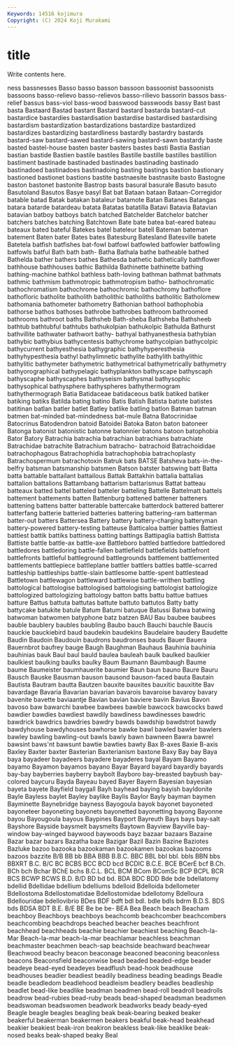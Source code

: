 ```yaml
---
Keywords: 14516 kojimura
Copyright: (C) 2024 Koji Murakami
---
```


# title

Write contents here.



ness
bassnesses Basso basso basson bassoon bassoonist bassoonists bassoons basso-relievo basso-relievos
basso-rilievo bassorin bassos bass-relief bassus bass-viol bass-wood basswood basswoods bassy
Bast bast basta Bastaard Bastad bastant Bastard bastard bastarda bastard-cut
bastardice bastardies bastardisation bastardise bastardised bastardising bastardism bastardization bastardizations bastardize
bastardized bastardizes bastardizing bastardliness bastardly bastardry bastards bastard-saw bastard-sawed bastard-sawing
bastard-sawn bastardy baste basted bastel-house basten baster basters bastes basti
Bastia Bastian bastian bastide Bastien bastile bastiles Bastille bastille bastilles
bastillion bastiment bastinade bastinaded bastinades bastinading bastinado bastinadoed bastinadoes bastinadoing
basting bastings bastion bastionary bastioned bastionet bastions bastite bastnaesite bastnasite
basto Bastogne baston bastonet bastonite Bastrop basts basural basurale Basuto
basuto Basutoland Basutos Basye basyl Bat bat Bataan bataan Bataan-Corregidor
batable batad Batak batakan bataleur batamote Batan Batanes Batangas batara
batarde batardeau batata Batatas batatilla Batavi Batavia Batavian batavian batboy
batboys batch batched Batchelder Batchelor batcher batchers batches batching Batchtown
Bate bate batea bat-eared bateau bateaux bated bateful Batekes batel
bateleur batell Bateman bateman batement Baten bater Bates bates Batesburg
Batesland Batesville batete Batetela batfish batfishes bat-fowl batfowl batfowled batfowler
batfowling batfowls batful Bath bath bath- Batha Bathala bathe batheable
bathed Bathelda bather bathers bathes Bathesda bathetic bathetically bathflower bathhouse
bathhouses bathic Bathilda Bathinette bathinette bathing bathing-machine bathkol bathless bath-loving
bathman bathmat bathmats bathmic bathmism bathmotropic bathmotropism batho- bathochromatic bathochromatism
bathochrome bathochromic bathochromy bathoflore bathofloric batholite batholith batholithic batholiths batholitic
Batholomew bathomania bathometer bathometry Bathonian bathool bathophobia bathorse bathos bathoses
bathrobe bathrobes bathroom bathroomed bathrooms bathroot baths Bathsheb Bath-sheba Bathsheba
Bathsheeb bathtub bathtubful bathtubs bathukolpian bathukolpic Bathulda Bathurst bathvillite bathwater
bathwort bathy- bathyal bathyanesthesia bathybian bathybic bathybius bathycentesis bathychrome bathycolpian
bathycolpic bathycurrent bathyesthesia bathygraphic bathyhyperesthesia bathyhypesthesia bathyl bathylimnetic bathylite bathylith
bathylithic bathylitic bathymeter bathymetric bathymetrical bathymetrically bathymetry bathyorographical bathypelagic bathyplankton
bathyscape bathyscaph bathyscaphe bathyscaphes bathyseism bathysmal bathysophic bathysophical bathysphere bathyspheres
bathythermogram bathythermograph Batia Batidaceae batidaceous batik batiked batiker batiking batiks
Batilda bating batino Batis Batish Batista batiste batistes batitinan batlan
batler batlet Batley batlike batling batlon Batman batman batmen bat-minded
bat-mindedness bat-mule Batna Batocrinidae Batocrinus Batodendron batoid Batoidei Batoka Baton
baton batoneer Batonga batonist batonistic batonne batonnier batons batoon batophobia
Bator Batory Batrachia batrachia batrachian batrachians batrachiate Batrachidae batrachite Batrachium
batracho- batrachoid Batrachoididae batrachophagous Batrachophidia batrachophobia batrachoplasty Batrachospermum batrachotoxin Batruk
bats BATSE Batsheva bats-in-the-belfry batsman batsmanship batsmen Batson batster batswing
batt Batta batta battable battailant battailous Battak Battakhin battalia battalias
battalion battalions Battambang battarism battarismus Battat batteau batteaux batted battel
batteled batteler batteling Battelle Battelmatt battels battement battements batten Battenburg
battened battener batteners battening battens batter batterable battercake batterdock battered
batterer batterfang batterie batteried batteries battering battering-ram batterman batter-out batters
Battersea Battery battery battery-charging batteryman battery-powered battery-testing batteuse Batticaloa battier
batties Battiest battiest battik battiks battiness batting battings Battipaglia battish
Battista Battiste battle battle-ax battle-axe Battleboro battled battledore battledored battledores
battledoring battle-fallen battlefield battlefields battlefront battlefronts battleful battleground battlegrounds battlement
battlemented battlements battlepiece battleplane battler battlers battles battle-scarred battleship battleships
battle-slain battlesome battle-spent battlestead Battletown battlewagon battleward battlewise battle-writhen battling
battological battologise battologised battologising battologist battologize battologized battologizing battology batton
batts battu battue battues batture Battus battuta battutas battute battuto
battutos Batty batty battycake batukite batule Batum Batumi batuque Batussi
Batwa batwing batwoman batwomen batyphone batz batzen BAU Bau baubee
baubees bauble baublery baubles baubling Baubo bauch Bauchi bauchle Baucis
bauckie bauckiebird baud baudekin baudekins Baudelaire baudery Baudette Baudin Baudoin
Baudouin baudrons baudronses bauds Bauer Bauera Bauernbrot baufrey bauge Baugh
Baughman Bauhaus Bauhinia bauhinia bauhinias bauk Baul baul bauld baulea
bauleah baulk baulked baulkier baulkiest baulking baulks baulky Baum Baumann
Baumbaugh Baume baume Baumeister baumhauerite baumier Baun baun bauno Baure
Bauru Bausch Bauske Bausman bauson bausond bauson-faced bauta Bautain Bautista
Bautram bautta Bautzen bauxite bauxites bauxitic bauxitite Bav bavardage Bavaria
Bavarian bavarian bavarois bavaroise bavaroy bavary bavenite bavette baviaantje Bavian
bavian baviere bavin Bavius Bavon bavoso baw bawarchi bawbee bawbees
bawble bawcock bawcocks bawd bawdier bawdies bawdiest bawdily bawdiness bawdinesses
bawdric bawdrick bawdrics bawdries bawdry bawds bawdship bawdstrot bawdy bawdyhouse
bawdyhouses bawhorse bawke bawl bawled bawler bawlers bawley bawling bawling-out
bawls bawly bawn bawneen Bawra bawrel bawsint baws'nt bawsunt bawtie
bawties bawty Bax B-axes Baxie B-axis Baxley Baxter baxter Baxterian
Baxterianism baxtone Baxy Bay bay Baya baya bayadeer bayadeers bayadere
bayaderes bayal Bayam Bayamo bayamo Bayamon bayamos bayano Bayar Bayard
bayard bayardly bayards bay-bay bayberries bayberry baybolt Bayboro bay-breasted baybush
bay-colored baycuru Bayda Bayeau bayed Bayer Bayern Bayesian bayesian bayeta
bayete Bayfield baygall Bayh bayhead baying bayish bayldonite Bayle Bayless
baylet Bayley baylike Baylis Baylor Bayly bayman baymen Bayminette Baynebridge
bayness Bayogoula bayok bayonet bayoneted bayoneteer bayoneting bayonets bayonetted bayonetting
bayong Bayonne bayou Bayougoula bayous Baypines Bayport Bayreuth Bays bays
bay-salt Bayshore Bayside baysmelt baysmelts Baytown Bayview Bayville bay-window bay-winged
baywood baywoods bayz bazaar bazaars Bazaine Bazar bazar bazars Bazatha
baze Bazigar Bazil Bazin Bazine Baziotes Bazluke bazoo bazooka bazookaman
bazookamen bazookas bazooms bazoos bazzite B/B BB bb BBA BBB
B.B.C. BBC BBL bbl bbl. bbls BBN bbs BBXRT B.C.
B/C BC BCBS BCC BCD bcd BCDIC B.C.E. BCE BCerE
bcf B.Ch. BCh bch Bchar BChE bchs B.C.L. BCL BCM
BCom BComSc BCP BCPL BCR BCS BCWP BCWS B.D. B/D
BD bd bd. BDA BDC BDD Bde bde bdellatomy bdellid
Bdellidae bdellium bdelliums bdelloid Bdelloida bdellometer Bdellostoma Bdellostomatidae Bdellostomidae bdellotomy
Bdelloura Bdellouridae bdellovibrio BDes BDF bdft bdl bdl. bdle bdls
bdrm B.D.S. BDS bds BDSA BDT B.E. B/E BE Be
be be- BEA Bea Beach beach Beacham beachboy Beachboys beachboys
beachcomb beachcomber beachcombers beachcombing beachdrops beached beacher beaches beachfront beachhead
beachheads beachie beachier beachiest beaching Beach-la-Mar Beach-la-mar beach-la-mar beachlamar beachless
beachman beachmaster beachmen beach-sap beachside beachward beachwear Beachwood beachy beacon
beaconage beaconed beaconing beaconless beacons Beaconsfield beaconwise bead beaded beaded-edge
beader beadeye bead-eyed beadeyes beadflush bead-hook beadhouse beadhouses beadier beadiest
beadily beadiness beading beadings Beadle beadle beadledom beadlehood beadleism beadlery
beadles beadleship beadlet bead-like beadlike beadman beadmen bead-roll beadroll beadrolls
beadrow bead-rubies bead-ruby beads bead-shaped beadsman beadsmen beadswoman beadswomen beadwork
beadworks beady beady-eyed Beagle beagle beagles beagling beak beak-bearing beaked
beaker beakerful beakerman beakermen beakers beakful beak-head beakhead beakier beakiest
beak-iron beakiron beakless beak-like beaklike beak-nosed beaks beak-shaped beaky Beal
